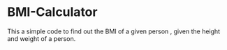 # BMI-Calculator
This a simple code to find out the BMI of a given person , given the height and weight of a person.
